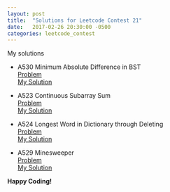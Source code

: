 ```yaml
---
layout: post
title:  "Solutions for Leetcode Contest 21" 
date:   2017-02-26 20:30:00 -0500 
categories: leetcode_contest
---
```

My solutions 

* A530 Minimum Absolute Difference in BST  
[Problem](https://leetcode.com/contest/leetcode-weekly-contest-21/problems/minimum-absolute-difference-in-bst/)  
[My Solution](https://discuss.leetcode.com/topic/80823/two-solutions-in-order-traverse-and-a-more-general-way-using-treeset)  

* A523 Continuous Subarray Sum  
[Problem](https://leetcode.com/contest/leetcode-weekly-contest-21/problems/continuous-subarray-sum/)  
[My Solution](https://discuss.leetcode.com/topic/80817/need-to-pay-attention-to-a-lot-of-corner-cases)  

* A524 Longest Word in Dictionary through Deleting  
[Problem](https://leetcode.com/contest/leetcode-weekly-contest-21/problems/longest-word-in-dictionary-through-deleting/)  
[My Solution](https://discuss.leetcode.com/topic/80807/easy-java-solution-issubsequence)   

* A529 Minesweeper  
[Problem](https://leetcode.com/contest/leetcode-weekly-contest-21/problems/minesweeper/)  
[My Solution](https://discuss.leetcode.com/topic/80802/java-solution-dfs-bfs)   

**Happy Coding!**
